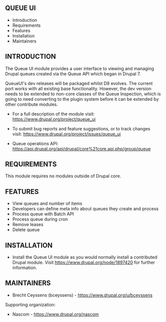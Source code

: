 QUEUE UI
--------

 * Introduction
 * Requirements
 * Features
 * Installation
 * Maintainers


INTRODUCTION
------------

The Queue UI module provides a user interface to viewing and managing Drupal
queues created via the Queue API which began in Drupal 7.

QueueUI's dev releases will be packaged whilst D8 evolves. The current port
works with all existing base functionality. However, the dev version needs to be
extended to non-core classes of the Queue Inspection, which is going to need
converting to the plugin system before it can be extended by other contribute
modules.

 * For a full description of the module visit:
   https://www.drupal.org/project/queue_ui

 * To submit bug reports and feature suggestions, or to track changes visit:
   https://www.drupal.org/project/issues/queue_ui

 * Queue operations API:
   https://api.drupal.org/api/drupal/core%21core.api.php/group/queue


REQUIREMENTS
------------

This module requires no modules outside of Drupal core.


FEATURES
--------

 * View queues and number of items
 * Developers can define meta info about queues they create and process
 * Process queue with Batch API
 * Process queue during cron
 * Remove leases
 * Delete queue


INSTALLATION
------------

 * Install the Queue UI module as you would normally install a contributed
   Drupal module. Visit https://www.drupal.org/node/1897420 for further
   information.


MAINTAINERS
-----------

 * Brecht Ceyssens (bceyssens) - https://www.drupal.org/u/bceyssens

Supporting organization:

 * Nascom - https://www.drupal.org/nascom
